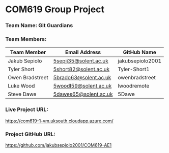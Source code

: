 # COM619 Group Project

### Team Name: Git Guardians

### Team Members:
| Team Member | Email Address | GitHub Name |
| --------- | --------- | --------- |
| Jakub Sepiolo | 5sepij35@solent.ac.uk | jakubsepiolo2001 |
| Tyler Short | 5short82@solent.ac.uk | Tyler-Short1 |
| Owen Bradstreet | 5brado63@solent.ac.uk | owenbradstreet |
| Luke Wood | 5woodl59@solent.ac.uk | lwoodremote |
| Steve Dawe | 5dawes65@solent.ac.uk | 5Dawe |

### Live Project URL:
https://com619-1-vm.uksouth.cloudapp.azure.com/

### Project GitHub URL:
https://github.com/jakubsepiolo2001/COM619-AE1
